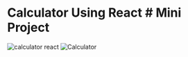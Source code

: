 # Calculator Using React # Mini Project

![calculator react](https://github.com/Sushmita-Bharti/Calculator-using-React/assets/68850268/814d9f7c-6b3b-42c5-9859-84666eb86e2f)
![Calculator](https://github.com/Sushmita-Bharti/Calculator-using-React/assets/68850268/e13d597f-6638-4f84-87ff-40d450c213ba)
